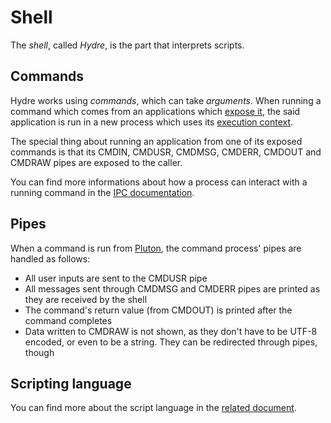 # Shell

The _shell_, called _Hydre_, is the part that interprets scripts.

## Commands

Hydre works using _commands_, which can take _arguments_.
When running a command which comes from an applications which [expose it](../concepts/applications.md#commands), the said application is run in a new process which uses its [execution context](../specs/applications/context.md#execution-context).

The special thing about running an application from one of its exposed commands is that its CMDIN, CMDUSR, CMDMSG, CMDERR, CMDOUT and CMDRAW pipes are exposed to the caller.

You can find more informations about how a process can interact with a running command in the [IPC documentation](../specs/ipc.md#interactive-usage).

## Pipes

When a command is run from [Pluton](../applications/Pluton.md), the command process' pipes are handled as follows:

- All user inputs are sent to the CMDUSR pipe
- All messages sent through CMDMSG and CMDERR pipes are printed as they are received by the shell
- The command's return value (from CMDOUT) is printed after the command completes
- Data written to CMDRAW is not shown, as they don't have to be UTF-8 encoded, or even to be a string. They can be redirected through pipes, though

## Scripting language

You can find more about the script language in the [related document](../specs/shell-scripting.md).
